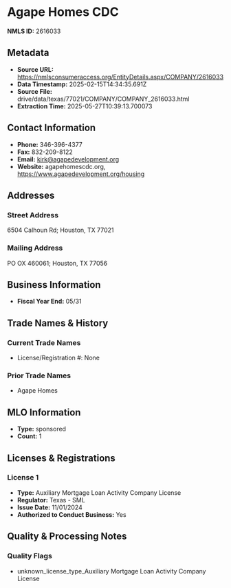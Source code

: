 # Agape Homes CDC

**NMLS ID:** 2616033

## Metadata
- **Source URL:** https://nmlsconsumeraccess.org/EntityDetails.aspx/COMPANY/2616033
- **Data Timestamp:** 2025-02-15T14:34:35.691Z
- **Source File:** drive/data/texas/77021/COMPANY/COMPANY_2616033.html
- **Extraction Time:** 2025-05-27T10:39:13.700073

## Contact Information
- **Phone:** 346-396-4377
- **Fax:** 832-209-8122
- **Email:** kirk@agapedevelopment.org
- **Website:** agapehomescdc.org, https://www.agapedevelopment.org/housing

## Addresses
### Street Address
6504 Calhoun Rd; Houston, TX 77021

### Mailing Address
PO OX 460061; Houston, TX 77056

## Business Information
- **Fiscal Year End:** 05/31

## Trade Names & History
### Current Trade Names
- License/Registration #: None

### Prior Trade Names
- Agape Homes

## MLO Information
- **Type:** sponsored
- **Count:** 1

## Licenses & Registrations

### License 1
- **Type:** Auxiliary Mortgage Loan Activity Company License
- **Regulator:** Texas - SML
- **Issue Date:** 11/01/2024
- **Authorized to Conduct Business:** Yes

## Quality & Processing Notes
### Quality Flags
- unknown_license_type_Auxiliary Mortgage Loan Activity Company License
